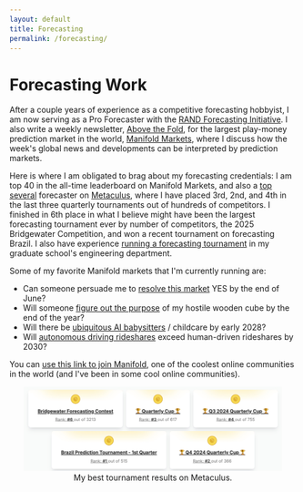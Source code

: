 ```yaml
---
layout: default
title: Forecasting
permalink: /forecasting/
---
```


# Forecasting Work

After a couple years of experience as a competitive forecasting hobbyist, I am now serving as a Pro Forecaster with the [RAND Forecasting Initiative](https://www.rand.org/global-and-emerging-risks/forecasting-initiative.html).  I also write a weekly newsletter, [Above the Fold](https://news.manifold.markets/), for the largest play-money prediction market in the world, [Manifold Markets](https://manifold.markets/), where I discuss how the week's global news and developments can be interpreted by prediction markets.

Here is where I am obligated to brag about my forecasting credentials: I am top 40 in the all-time leaderboard on Manifold Markets, and also a [top several](https://www.metaculus.com/accounts/profile/123595/) forecaster on [Metaculus](https://www.metaculus.com/), where I have placed 3rd, 2nd, and 4th in the last three quarterly tournaments out of hundreds of competitors.  I finished in 6th place in what I believe might have been the largest forecasting tournament ever by number of competitors, the 2025 Bridgewater Competition, and won a recent tournament on forecasting Brazil.  I also have experience [running a forecasting tournament](https://thebsdetector.substack.com/p/you-can-just-run-contests) in my graduate school's engineering department.

Some of my favorite Manifold markets that I'm currently running are:
- Can someone persuade me to [resolve this market](https://manifold.markets/bens/i-will-resolve-this-market-no-at-th) YES by the end of June?
- Will someone [figure out the purpose](https://manifold.markets/bens/will-someone-figure-out-what-my-now) of my hostile wooden cube by the end of the year?
- Will there be [ubiquitous AI babysitters](https://manifold.markets/bens/will-this-yudkowsky-tweet-on-ai-bab) / childcare by early 2028?
- Will [autonomous driving rideshares](https://manifold.markets/bens/will-autonomous-driving-rideshares) exceed human-driven rideshares by 2030?

You can [use this link to join Manifold](https://manifold.markets?r=YmVucw), one of the coolest online communities in the world (and I've been in some cool online communities).

<div style="text-align: center;">
  <img src="/assets/images/metaculus.jpg" alt="My Metaculus tournament history." style="max-width: 90%; width: 500px;">
  <figcaption>My best tournament results on Metaculus.</figcaption>
</div>
